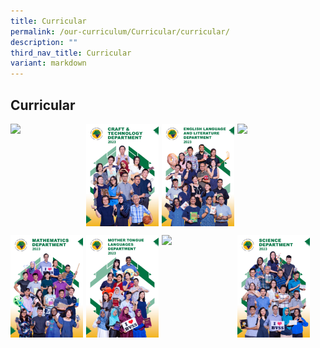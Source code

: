 ```yaml
---
title: Curricular
permalink: /our-curriculum/Curricular/curricular/
description: ""
third_nav_title: Curricular
variant: markdown
---
```

## Curricular

<p><a href="/our-curriculum/Curricular/Computing/">
<img style="width:23%;margin-right:5px;" align="left" src="/images/Department%20photos/Group%20Photo/computing%20department.jpg">
</a></p>

<p><a href="/our-curriculum/Curricular/cnt/">
<img style="width:23%;margin-right:5px;" align="left" src="/images/Department%20photos/Group%20Photo/craft%20&amp;%20technology%20department.jpg">
</a></p>

<p><a href="/our-curriculum/Curricular/English/">
<img style="width:23%;margin-right:5px;" align="left" src="/images/Department%20photos/Group%20Photo/ENGLISH_LANGUAGE_AND_LITERATURE_2023_2024.jpg">
</a></p>

<p><a href="/our-curriculum/Curricular/Humanities/">
<img style="width:23%;margin-right:5px;" align="left" src="/images/Department%20photos/Group%20Photo/humanities%20department.jpg">
</a></p>
<br clear="left">

<p><a href="/our-curriculum/Curricular/Mathematics/">
<img style="width:23%;margin-right:5px;" align="left" src="/images/Department%20photos/Group%20Photo/mathematics%20department.jpg">
</a></p>

<p><a href="/our-curriculum/Curricular/mt/">
<img style="width:23%;margin-right:5px;" align="left" src="/images/Department%20photos/Group%20Photo/mother%20tongue%20languages.jpg">
</a></p>

<p><a href="/our-curriculum/Curricular/pe/">
<img style="width:23%;margin-right:5px;" align="left" src="/images/Department%20photos/Group%20Photo/physical%20education%20department.jpg">
</a></p>

<p><a href="/our-curriculum/Curricular/Science/">
<img style="width:23%;margin-right:5px;" align="left" src="/images/Department%20photos/Group%20Photo/science%20department.jpg">
</a></p>